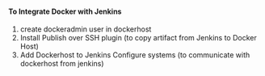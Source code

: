 #### To Integrate Docker with Jenkins

1. create dockeradmin user in dockerhost
2. Install Publish over SSH plugin (to copy artifact from Jenkins to Docker Host)
3. Add Dockerhost to Jenkins Configure systems (to communicate with dockerhost from jenkins)

